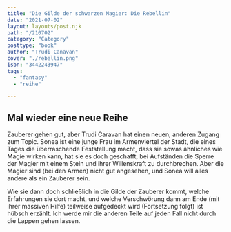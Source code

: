 ```yaml
---
title: "Die Gilde der schwarzen Magier: Die Rebellin"
date: "2021-07-02"
layout: layouts/post.njk
path: "/210702"
category: "Category"
posttype: "book"
author: "Trudi Canavan"
cover: "./rebellin.png"
isbn: "3442243947"
tags:
  - "fantasy"
  - "reihe"

---
```

## Mal wieder eine neue Reihe

Zauberer gehen gut, aber Trudi Caravan hat einen neuen, anderen Zugang zum Topic. Sonea ist eine junge Frau im Armenviertel der Stadt, die eines Tages die überraschende Feststellung macht, dass sie sowas ähnliches wie Magie wirken kann, hat sie es doch geschafft, bei Aufständen die Sperre der Magier mit einem Stein und ihrer Willenskraft zu durchbrechen. Aber die Magier sind (bei den Armen) nicht gut angesehen, und Sonea will alles andere als ein Zauberer sein.

Wie sie dann doch schließlich in die Gilde der Zauberer kommt, welche Erfahrungen sie dort macht, und welche Verschwörung dann am Ende (mit ihrer massiven Hilfe) teilweise aufgedeckt wird (Fortsetzung folgt) ist hübsch erzählt. Ich werde mir die anderen Teile auf jeden Fall nicht durch die Lappen gehen lassen.
